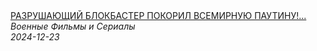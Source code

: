 <!--2024-12-23 12:01:07-->
<div class="yb">
  <a class="nodecor" href="/posts.html?filmy/razrushajushchij_blokbaster_pokoril_vsemirnuju_pautinu_velikolepnyj_kinosjujet_staroe_ruje">
    <img class="preview" data-videoid="pg2jOvgWuaU" src="https://i1.ytimg.com/vi/pg2jOvgWuaU/hqdefault.jpg" align="middle" alt="">
  </a>
  <div class="inlbl text">
    <a class="nodecor" href="/posts.html?filmy/razrushajushchij_blokbaster_pokoril_vsemirnuju_pautinu_velikolepnyj_kinosjujet_staroe_ruje">РАЗРУШАЮЩИЙ БЛОКБАСТЕР ПОКОРИЛ ВСЕМИРНУЮ ПАУТИНУ!...</a><br>
    <i class="smaller2">Военные Фильмы и Сериалы</i><br>
    <i class="smaller3">2024-12-23</i>
  </div>
</div>
